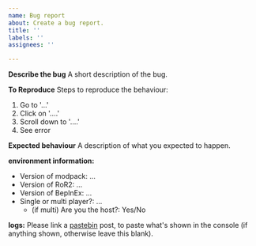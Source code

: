 ```yaml
---
name: Bug report
about: Create a bug report.
title: ''
labels: ''
assignees: ''

---
```


**Describe the bug**
A short description of the bug.

**To Reproduce**
Steps to reproduce the behaviour:
1. Go to '...'
2. Click on '....'
3. Scroll down to '....'
4. See error

**Expected behaviour**
A description of what you expected to happen.

**environment information:**
 - Version of modpack: ...
 - Version of RoR2: ...
 - Version of BepInEx: ...
 - Single or multi player?: ...
   - (if multi) Are you the host?: Yes/No

**logs:**
Please link a [pastebin](https://pastebin.com/) post, to paste what's shown in the console (if anything shown, otherwise leave this blank).
